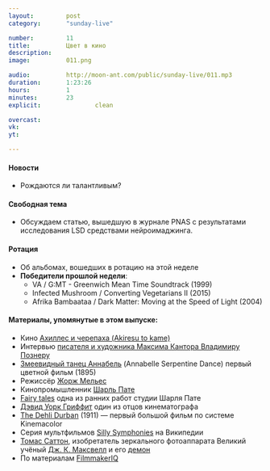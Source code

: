 ```yaml
---
layout:         post
category:       "sunday-live"

number:         11
title:          Цвет в кино
description:    
image:          011.png

audio:          http://moon-ant.com/public/sunday-live/011.mp3
duration:       1:23:26
hours:          1
minutes:        23
explicit:				clean

overcast:       
vk:             
yt:             

---
```


#### Новости
- Рождаются ли талантливым?

#### Свободная тема
- Обсуждаем статью, вышедшую в журнале PNAS с результатами исследования LSD средствами нейроимаджинга.

#### Ротация
- Об альбомах, вошедших в ротацию на этой неделе
- **Победители прошлой недели**:
	- VA / G:MT - Greenwich Mean Time Soundtrack (1999)
	- Infected Mushroom / Converting Vegetarians II (2015)
	- Afrika Bambaataa / Dark Matter: Moving at the Speed of Light (2004)

#### Материалы, упомянутые в этом выпуске:
- Кино [Ахиллес и черепаха (Akiresu to kame)](http://www.kinopoisk.ru/film/409453/)
- Интервью [писателя и художника Максима Кантора Владимиру Познеру](https://overcast.fm/+FFEjymYoU)
- [Змеевидный танец Аннабель](https://youtu.be/kplgIO9F7Pg) (Annabelle Serpentine Dance) первый цветной фильм (1895)
- Режиссёр [Жорж Мельес](https://ru.wikipedia.org/wiki/%D0%9C%D0%B5%D0%BB%D1%8C%D0%B5%D1%81,_%D0%96%D0%BE%D1%80%D0%B6)
- Кинопромышленник [Шарль Пате](https://ru.wikipedia.org/wiki/%D0%9F%D0%B0%D1%82%D0%B5,_%D0%A8%D0%B0%D1%80%D0%BB%D1%8C)
- [Fairy tales](https://youtu.be/rghsf9H-GWU) одна из ранних работ студии Шарля Пате
- [Дэвид Уорк Гриффит](https://ru.wikipedia.org/wiki/%D0%93%D1%80%D0%B8%D1%84%D1%84%D0%B8%D1%82,_%D0%94%D1%8D%D0%B2%D0%B8%D0%B4_%D0%A3%D0%BE%D1%80%D0%BA) один из отцов кинематографа
- [The Dehli Durban](https://youtu.be/4VCpkplKUf8) (1911) — первый большой фильм по системе Kinemacolor
- Серия мультфильмов [Silly Symphonies](https://ru.wikipedia.org/wiki/Silly_Symphonies) на Википедии
- [Томас Саттон](https://en.wikipedia.org/wiki/Thomas_Sutton_(photographer)), изобретатель зеркального фотоаппарата
Великий учёный [Дж. К. Максвелл](https://en.wikipedia.org/wiki/James_Clerk_Maxwell) и его [демон](https://ru.wikipedia.org/wiki/%D0%94%D0%B5%D0%BC%D0%BE%D0%BD_%D0%9C%D0%B0%D0%BA%D1%81%D0%B2%D0%B5%D0%BB%D0%BB%D0%B0)
- По материалам [FilmmakerIQ](http://filmmakeriq.com/lessons/the-history-and-science-of-color-film-from-isaac-newton-to-the-coen-brothers/)
